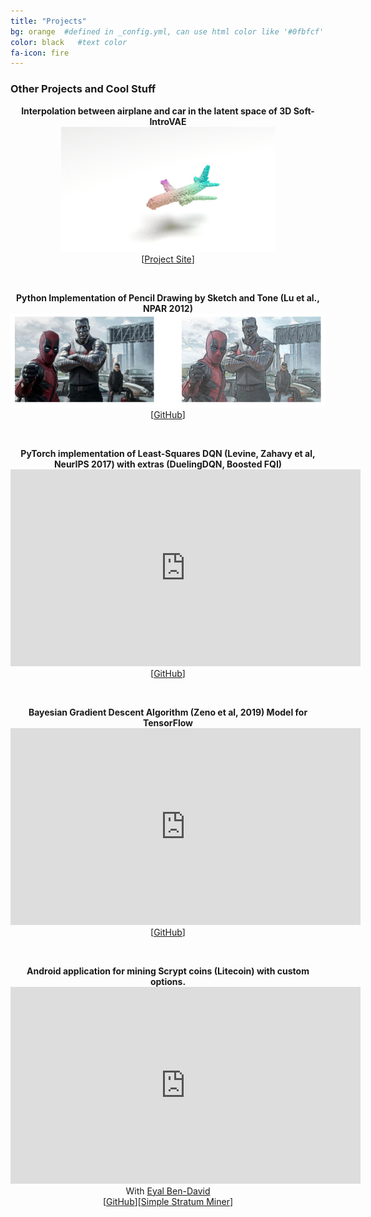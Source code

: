 ```yaml
---
title: "Projects"
bg: orange  #defined in _config.yml, can use html color like '#0fbfcf'
color: black   #text color
fa-icon: fire
---
```


### Other Projects and Cool Stuff

<p align="center">
  <strong>Interpolation between airplane and car in the latent space of 3D Soft-IntroVAE</strong>
  <br>
  <img src="https://github.com/taldatech/taldatech.github.io/raw/main/img/plane_to_car_slow.gif" style="height:200px">
  <br>
  [<a href="https://taldatech.github.io/soft-intro-vae-web/">Project Site</a>]
</p>

<br>

<p align="center">
  <strong>Python Implementation of Pencil Drawing by Sketch and Tone (Lu et al., NPAR 2012)</strong>
  <br>
  <img src="https://github.com/taldatech/taldatech.github.io/raw/main/img/im2pencil_dp.jpg" style="height:150px">
  <br>
  [<a href="https://github.com/taldatech/image2pencil-drawing">GitHub</a>]
</p>

<br>

<p align="center">
  <strong>PyTorch implementation of Least-Squares DQN (Levine, Zahavy et al, NeurIPS 2017) with extras (DuelingDQN, Boosted FQI)</strong>
  <br>
  <iframe width="560" height="315" src="https://www.youtube.com/embed/i8Cnas7QrMc" frameborder="0" allow="autoplay; encrypted-media" allowfullscreen></iframe>
  <br>
  [<a href="https://github.com/taldatech/pytorch-ls-dqn">GitHub</a>]
</p>

<br>

<p align="center">
  <strong>Bayesian Gradient Descent Algorithm (Zeno et al, 2019) Model for TensorFlow</strong>
  <br>
  <iframe width="560" height="315" src="https://www.youtube.com/embed/fa-xLXTzZ8I" frameborder="0" allow="autoplay; encrypted-media" allowfullscreen></iframe>
  <br>
  [<a href="https://github.com/taldatech/tf-bgd">GitHub</a>]
</p>

<br>

<p align="center">
  <strong>Android application for mining Scrypt coins (Litecoin) with custom options.</strong>
  <br>
  <iframe src="https://player.vimeo.com/video/229402111" width="560" height="315" frameborder="0" allow="autoplay; fullscreen; picture-in-picture" allowfullscreen></iframe>
  <br>
  With <a href="https://www.linkedin.com/in/eyal-ben-david-27a1b5117/">Eyal Ben-David</a>
  <br>
  [<a href="https://github.com/taldatech/LtcTEMiner">GitHub</a>][<a href="https://github.com/taldatech/StratumMiner">Simple Stratum Miner</a>]
</p>

<br>



